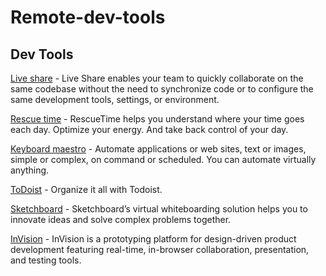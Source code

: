 # Remote-dev-tools

## Dev Tools

 [Live share](https://code.visualstudio.com/blogs/2017/11/15/live-share) - Live Share enables your team to quickly collaborate on the same codebase without the need to synchronize code or to configure the same development tools, settings, or environment.
 
  [Rescue time](https://www.rescuetime.com/) - RescueTime helps you understand where your time goes each day. Optimize your energy. And take back control of your day.
  
 [Keyboard maestro](https://www.keyboardmaestro.com/main/) - Automate applications or web sites, text or images, simple or complex, on command or scheduled. You can automate virtually anything.
  
 [ToDoist](https://todoist.com/) - Organize it all with Todoist.
 
 [Sketchboard](https://sketchboard.io/) - Sketchboard’s virtual whiteboarding solution helps you to innovate ideas and solve complex problems together.
 
 [InVision](https://www.invisionapp.com/) - InVision is a prototyping platform for design-driven product development featuring real-time, in-browser collaboration, presentation, and testing tools.
 
 
 

